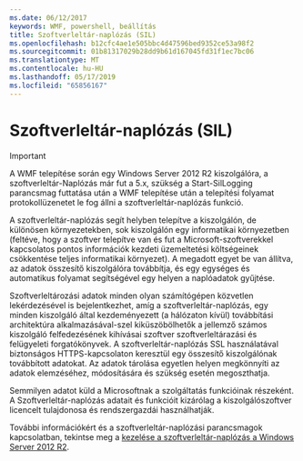 ```yaml
---
ms.date: 06/12/2017
keywords: WMF, powershell, beállítás
title: Szoftverleltár-naplózás (SIL)
ms.openlocfilehash: b12cfc4ae1e505bbc4d47596bed9352ce53a98f2
ms.sourcegitcommit: 01b81317029b28dd9b61d167045fd31f1ec7bc06
ms.translationtype: MT
ms.contentlocale: hu-HU
ms.lasthandoff: 05/17/2019
ms.locfileid: "65856167"
---
```

# <a name="software-inventory-logging-sil"></a>Szoftverleltár-naplózás (SIL)

> [!IMPORTANT]
> A WMF telepítése során egy Windows Server 2012 R2 kiszolgálóra, a szoftverleltár-Naplózás már fut a 5.x, szükség a Start-SilLogging parancsmag futtatása után a WMF telepítése után a telepítési folyamat protokollüzenetet le fog állni a szoftverleltár-naplózás funkció.

A szoftverleltár-naplózás segít helyben telepítve a kiszolgálón, de különösen környezetekben, sok kiszolgálón egy informatikai környezetben (feltéve, hogy a szoftver telepítve van és fut a Microsoft-szoftverekkel kapcsolatos pontos információk kezdeti üzemeltetési költségeinek csökkentése teljes informatikai környezet). A megadott egyet be van állítva, az adatok összesítő kiszolgálóra továbbítja, és egy egységes és automatikus folyamat segítségével egy helyen a naplóadatok gyűjtése.

Szoftverleltározási adatok minden olyan számítógépen közvetlen lekérdezésével is bejelentkezhet, amíg a szoftverleltár-naplózás, egy minden kiszolgáló által kezdeményezett (a hálózaton kívül) továbbítási architektúra alkalmazásával-szel kiküszöbölhetők a jellemző számos kiszolgáló felfedezésének kihívásai szoftver szoftverleltárazási és felügyeleti forgatókönyvek. A szoftverleltár-naplózás SSL használatával biztonságos HTTPS-kapcsolaton keresztül egy összesítő kiszolgálónak továbbított adatokat. Az adatok tárolása egyetlen helyen megkönnyíti az adatok elemzéséhez, módosítására és szükség esetén megoszthatja.

Semmilyen adatot küld a Microsoftnak a szolgáltatás funkcióinak részeként. A Szoftverleltár-naplózás adatait és funkcióit kizárólag a kiszolgálószoftver licencelt tulajdonosa és rendszergazdái használhatják.

További információkért és a szoftverleltár-naplózási parancsmagok kapcsolatban, tekintse meg a [kezelése a szoftverleltár-naplózás a Windows Server 2012 R2](/previous-versions/windows/it-pro/windows-server-2012-R2-and-2012/dn383584(v=ws.11)).
